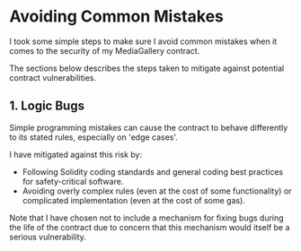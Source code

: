 # Avoiding Common Mistakes
I took some simple steps to make sure I avoid common mistakes when it comes to the security of my MediaGallery contract.

The sections below describes the steps taken to mitigate against potential contract vulnerabilities. 

## 1. Logic Bugs
Simple programming mistakes can cause the contract to behave differently to its stated rules, especially on 'edge cases'.

I have mitigated against this risk by:

* Following Solidity coding standards and general coding best practices for safety-critical software.
* Avoiding overly complex rules (even at the cost of some functionality) or complicated implementation (even at the cost of some gas).

Note that I have chosen not to include a mechanism for fixing bugs during the life of the contract due to concern that this mechanism would itself be a serious vulnerability. 